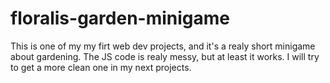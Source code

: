 # floralis-garden-minigame
This is one of my my firt web dev projects, and it's a realy short minigame about gardening.
The JS code is realy messy, but at least it works. I will try to get a more clean one in my next projects.
